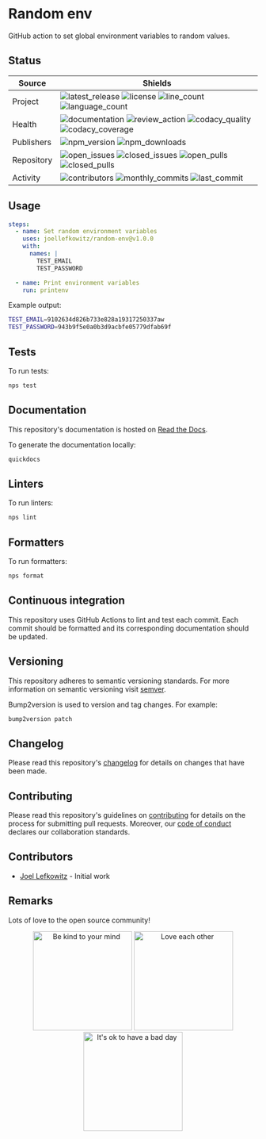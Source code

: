 # Random env

GitHub action to set global environment variables to random values.

## Status

| Source     | Shields                                                                |
| ---------- | ---------------------------------------------------------------------- |
| Project    | ![latest_release] ![license] ![line_count] ![language_count]           |
| Health     | ![documentation] ![review_action] ![codacy_quality] ![codacy_coverage] |
| Publishers | ![npm_version] ![npm_downloads]                                        |
| Repository | ![open_issues] ![closed_issues] ![open_pulls] ![closed_pulls]          |
| Activity   | ![contributors] ![monthly_commits] ![last_commit]                      |

## Usage

```yml
steps:
  - name: Set random environment variables
    uses: joellefkowitz/random-env@v1.0.0
    with:
      names: |
        TEST_EMAIL
        TEST_PASSWORD

  - name: Print environment variables
    run: printenv
```

Example output:

```sh
TEST_EMAIL=9102634d826b733e828a19317250337aw
TEST_PASSWORD=943b9f5e0a0b3d9acbfe05779dfab69f
```

## Tests

To run tests:

```bash
nps test
```

## Documentation

This repository's documentation is hosted on [Read the Docs](https://random-env.readthedocs.io/en/latest).

To generate the documentation locally:

```bash
quickdocs
```

## Linters

To run linters:

```bash
nps lint
```

## Formatters

To run formatters:

```bash
nps format
```

## Continuous integration

This repository uses GitHub Actions to lint and test each commit. Each commit should be formatted and its corresponding documentation should be updated.

## Versioning

This repository adheres to semantic versioning standards. For more information on semantic versioning visit [semver](https://semver.org).

Bump2version is used to version and tag changes. For example:

```bash
bump2version patch
```

## Changelog

Please read this repository's [changelog](CHANGELOG.md) for details on changes that have been made.

## Contributing

Please read this repository's guidelines on [contributing](CONTRIBUTING.md) for details on the process for submitting pull requests. Moreover, our [code of conduct](CODE_OF_CONDUCT.md) declares our collaboration standards.

## Contributors

- [Joel Lefkowitz](https://github.com/joellefkowitz) - Initial work

## Remarks

Lots of love to the open source community!

<p align='center'>
    <img width=200 height=200 src='https://media.giphy.com/media/osAcIGTSyeovPq6Xph/giphy.gif' alt='Be kind to your mind' />
    <img width=200 height=200 src='https://media.giphy.com/media/KEAAbQ5clGWJwuJuZB/giphy.gif' alt='Love each other' />
    <img width=200 height=200 src='https://media.giphy.com/media/WRWykrFkxJA6JJuTvc/giphy.gif' alt="It's ok to have a bad day" />
</p>

[latest_release]: https://img.shields.io/github/v/tag/joellefkowitz/random-env "Latest release"
[license]: https://img.shields.io/github/license/joellefkowitz/random-env "License"
[line_count]: https://img.shields.io/tokei/lines/github/joellefkowitz/random-env "Line count"
[language_count]: https://img.shields.io/github/languages/count/joellefkowitz/random-env "Language count"
[documentation]: https://img.shields.io/readthedocs/random-env "Documentation"
[review_action]: https://img.shields.io/github/actions/workflow/status/JoelLefkowitz/random-env/review.yml "Review action"
[codacy_quality]: https://img.shields.io/codacy/grade/91b70f5bf54b4f0a9bebf839321a8b8d "Codacy quality"
[codacy_coverage]: https://img.shields.io/codacy/coverage/91b70f5bf54b4f0a9bebf839321a8b8d "Codacy coverage"
[npm_version]: https://img.shields.io/npm/v/random-env "NPM Version"
[npm_downloads]: https://img.shields.io/npm/dw/random-env "NPM Downloads"
[open_issues]: https://img.shields.io/github/issues/joellefkowitz/random-env "Open issues"
[closed_issues]: https://img.shields.io/github/issues-closed/joellefkowitz/random-env "Closed issues"
[open_pulls]: https://img.shields.io/github/issues-pr/joellefkowitz/random-env "Open pull requests"
[closed_pulls]: https://img.shields.io/github/issues-pr-closed/joellefkowitz/random-env "Closed pull requests"
[contributors]: https://img.shields.io/github/contributors/joellefkowitz/random-env "Contributors"
[monthly_commits]: https://img.shields.io/github/commit-activity/m/joellefkowitz/random-env "Monthly commits"
[last_commit]: https://img.shields.io/github/last-commit/joellefkowitz/random-env "Last commit"
